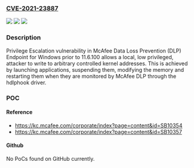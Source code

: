 ### [CVE-2021-23887](https://cve.mitre.org/cgi-bin/cvename.cgi?name=CVE-2021-23887)
![](https://img.shields.io/static/v1?label=Product&message=McAfee%20Data%20Loss%20Prevention%20(DLP)%20Endpoint%20for%20Windows&color=blue)
![](https://img.shields.io/static/v1?label=Version&message=%3C%2010.6.100.41%20&color=brighgreen)
![](https://img.shields.io/static/v1?label=Vulnerability&message=CWE-269%3A%20Privilege%20escalation%20vulnerability%20%20&color=brighgreen)

### Description

Privilege Escalation vulnerability in McAfee Data Loss Prevention (DLP) Endpoint for Windows prior to 11.6.100 allows a local, low privileged, attacker to write to arbitrary controlled kernel addresses. This is achieved by launching applications, suspending them, modifying the memory and restarting them when they are monitored by McAfee DLP through the hdlphook driver.

### POC

#### Reference
- https://kc.mcafee.com/corporate/index?page=content&id=SB10354
- https://kc.mcafee.com/corporate/index?page=content&id=SB10357

#### Github
No PoCs found on GitHub currently.

